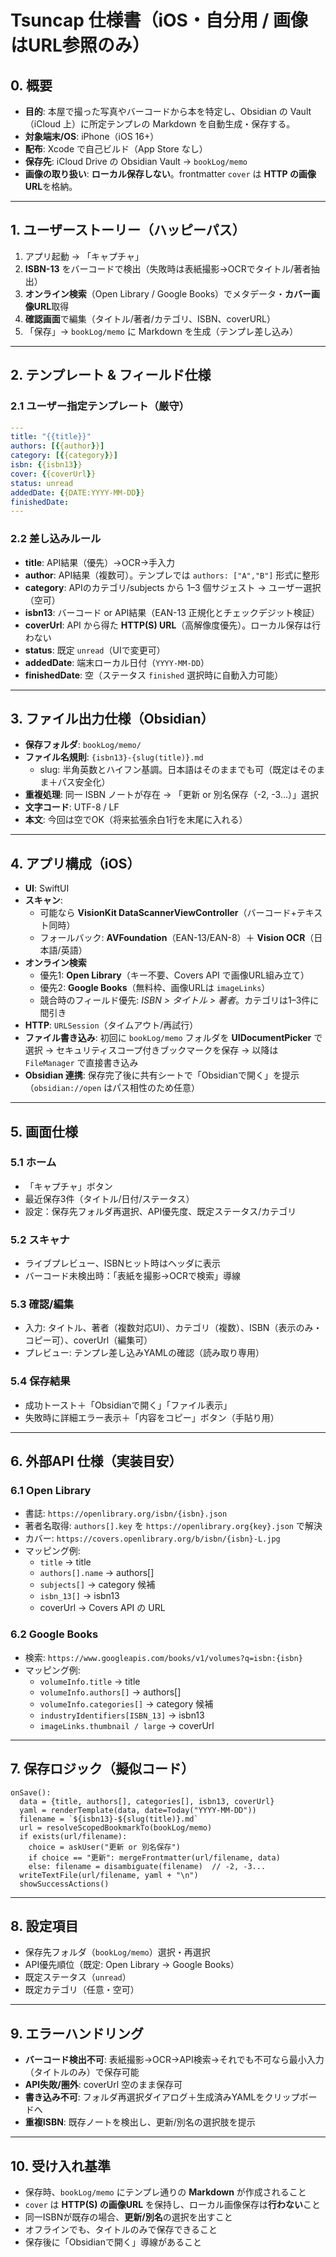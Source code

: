 # Tsuncap 仕様書（iOS・自分用 / 画像はURL参照のみ）

## 0. 概要
- **目的**: 本屋で撮った写真やバーコードから本を特定し、Obsidian の Vault（iCloud 上）に所定テンプレの Markdown を自動生成・保存する。  
- **対象端末/OS**: iPhone（iOS 16+）  
- **配布**: Xcode で自己ビルド（App Store なし）  
- **保存先**: iCloud Drive の Obsidian Vault → `bookLog/memo`  
- **画像の取り扱い**: **ローカル保存しない**。frontmatter `cover` は **HTTP の画像URL**を格納。

---

## 1. ユーザーストーリー（ハッピーパス）
1. アプリ起動 → 「キャプチャ」  
2. **ISBN-13** をバーコードで検出（失敗時は表紙撮影→OCRでタイトル/著者抽出）  
3. **オンライン検索**（Open Library / Google Books）でメタデータ・**カバー画像URL**取得  
4. **確認画面**で編集（タイトル/著者/カテゴリ、ISBN、coverURL）  
5. 「保存」→ `bookLog/memo` に Markdown を生成（テンプレ差し込み）

---

## 2. テンプレート & フィールド仕様

### 2.1 ユーザー指定テンプレート（厳守）
```yaml
---
title: "{{title}}"
authors: [{{author}}]
category: [{{category}}]
isbn: {{isbn13}}
cover: {{coverUrl}}
status: unread
addedDate: {{DATE:YYYY-MM-DD}}
finishedDate:
---
```

### 2.2 差し込みルール
- **title**: API結果（優先）→OCR→手入力  
- **author**: API結果（複数可）。テンプレでは `authors: ["A","B"]` 形式に整形  
- **category**: APIのカテゴリ/subjects から 1–3 個サジェスト → ユーザー選択（空可）  
- **isbn13**: バーコード or API結果（EAN-13 正規化とチェックデジット検証）  
- **coverUrl**: API から得た **HTTP(S) URL**（高解像度優先）。ローカル保存は行わない  
- **status**: 既定 `unread`（UIで変更可）  
- **addedDate**: 端末ローカル日付（`YYYY-MM-DD`）  
- **finishedDate**: 空（ステータス `finished` 選択時に自動入力可能）

---

## 3. ファイル出力仕様（Obsidian）
- **保存フォルダ**: `bookLog/memo/`  
- **ファイル名規則**: `{isbn13}-{slug(title)}.md`  
  - slug: 半角英数とハイフン基調。日本語はそのままでも可（既定はそのまま＋パス安全化）  
- **重複処理**: 同一 ISBN ノートが存在 → 「更新 or 別名保存（-2, -3…）」選択  
- **文字コード**: UTF-8 / LF  
- **本文**: 今回は空でOK（将来拡張余白1行を末尾に入れる）

---

## 4. アプリ構成（iOS）
- **UI**: SwiftUI  
- **スキャン**:  
  - 可能なら **VisionKit DataScannerViewController**（バーコード+テキスト同時）  
  - フォールバック: **AVFoundation**（EAN-13/EAN-8）＋ **Vision OCR**（日本語/英語）  
- **オンライン検索**  
  - 優先1: **Open Library**（キー不要、Covers API で画像URL組み立て）  
  - 優先2: **Google Books**（無料枠、画像URLは `imageLinks`）  
  - 競合時のフィールド優先: *ISBN > タイトル > 著者*。カテゴリは1–3件に間引き  
- **HTTP**: `URLSession`（タイムアウト/再試行）  
- **ファイル書き込み**: 初回に `bookLog/memo` フォルダを **UIDocumentPicker** で選択 → セキュリティスコープ付きブックマークを保存 → 以降は `FileManager` で直接書き込み  
- **Obsidian 連携**: 保存完了後に共有シートで「Obsidianで開く」を提示（`obsidian://open` はパス相性のため任意）

---

## 5. 画面仕様

### 5.1 ホーム
- 「キャプチャ」ボタン  
- 最近保存3件（タイトル/日付/ステータス）  
- 設定：保存先フォルダ再選択、API優先度、既定ステータス/カテゴリ

### 5.2 スキャナ
- ライブプレビュー、ISBNヒット時はヘッダに表示  
- バーコード未検出時：「表紙を撮影→OCRで検索」導線

### 5.3 確認/編集
- 入力: タイトル、著者（複数対応UI）、カテゴリ（複数）、ISBN（表示のみ・コピー可）、coverUrl（編集可）  
- プレビュー: テンプレ差し込みYAMLの確認（読み取り専用）

### 5.4 保存結果
- 成功トースト＋「Obsidianで開く」「ファイル表示」  
- 失敗時に詳細エラー表示＋「内容をコピー」ボタン（手貼り用）

---

## 6. 外部API 仕様（実装目安）

### 6.1 Open Library
- 書誌: `https://openlibrary.org/isbn/{isbn}.json`  
- 著者名取得: `authors[].key` を `https://openlibrary.org{key}.json` で解決  
- カバー: `https://covers.openlibrary.org/b/isbn/{isbn}-L.jpg`  
- マッピング例:  
  - `title` → title  
  - `authors[].name` → authors[]  
  - `subjects[]` → category 候補  
  - `isbn_13[]` → isbn13  
  - coverUrl → Covers API の URL

### 6.2 Google Books
- 検索: `https://www.googleapis.com/books/v1/volumes?q=isbn:{isbn}`  
- マッピング例:  
  - `volumeInfo.title` → title  
  - `volumeInfo.authors[]` → authors[]  
  - `volumeInfo.categories[]` → category 候補  
  - `industryIdentifiers[ISBN_13]` → isbn13  
  - `imageLinks.thumbnail / large` → coverUrl

---

## 7. 保存ロジック（擬似コード）
```pseudo
onSave():
  data = {title, authors[], categories[], isbn13, coverUrl}
  yaml = renderTemplate(data, date=Today("YYYY-MM-DD"))
  filename = `${isbn13}-${slug(title)}.md`
  url = resolveScopedBookmarkTo(bookLog/memo)
  if exists(url/filename):
    choice = askUser("更新 or 別名保存")
    if choice == "更新": mergeFrontmatter(url/filename, data)
    else: filename = disambiguate(filename)  // -2, -3...
  writeTextFile(url/filename, yaml + "\n")
  showSuccessActions()
```

---

## 8. 設定項目
- 保存先フォルダ（`bookLog/memo`）選択・再選択  
- API優先順位（既定: Open Library → Google Books）  
- 既定ステータス（`unread`）  
- 既定カテゴリ（任意・空可）

---

## 9. エラーハンドリング
- **バーコード検出不可**: 表紙撮影→OCR→API検索→それでも不可なら最小入力（タイトルのみ）で保存可能  
- **API失敗/圏外**: coverUrl 空のまま保存可  
- **書き込み不可**: フォルダ再選択ダイアログ＋生成済みYAMLをクリップボードへ  
- **重複ISBN**: 既存ノートを検出し、更新/別名の選択肢を提示

---

## 10. 受け入れ基準
- 保存時、`bookLog/memo` にテンプレ通りの **Markdown** が作成されること  
- `cover` は **HTTP(S) の画像URL** を保持し、ローカル画像保存は**行わない**こと  
- 同一ISBNが既存の場合、**更新/別名**の選択を出すこと  
- オフラインでも、タイトルのみで保存できること  
- 保存後に「Obsidianで開く」導線があること
